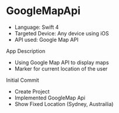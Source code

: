 # GoogleMapApi

- Language: Swift 4
- Targeted Device: Any device using iOS
- API used: Google Map API

App Description
 - Using Google Map API to display maps
 - Marker for current location of the user
 
 Initial Commit
  - Create Project
  - Implemented GoogleMap Api
  - Show Fixed Location (Sydney, Austrailia)
